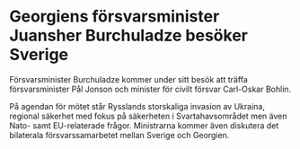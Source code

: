 # Georgiens försvarsminister Juansher Burchuladze besöker Sverige

Försvarsminister Burchuladze kommer under sitt besök att träffa försvarsminister Pål Jonson och minister för civilt försvar Carl-Oskar Bohlin.

På agendan för mötet står Rysslands storskaliga invasion av Ukraina, regional säkerhet med fokus på säkerheten i Svartahavsområdet men även Nato- samt EU-relaterade frågor. Ministrarna kommer även diskutera det bilaterala försvarssamarbetet mellan Sverige och Georgien.
